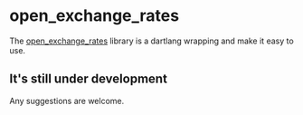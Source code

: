 # open_exchange_rates
The [open_exchange_rates](https://openexchangerates.org) library is a dartlang wrapping and make it easy to use.

## It's still under development

Any suggestions are welcome.
